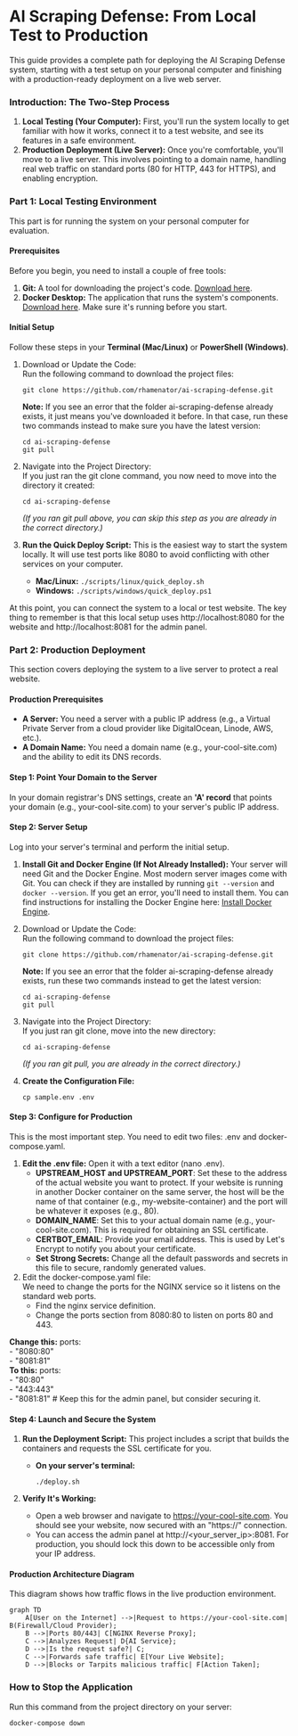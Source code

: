 # **AI Scraping Defense: From Local Test to Production**

This guide provides a complete path for deploying the AI Scraping Defense system, starting with a test setup on your personal computer and finishing with a production-ready deployment on a live web server.

### **Introduction: The Two-Step Process**

1. **Local Testing (Your Computer):** First, you'll run the system locally to get familiar with how it works, connect it to a test website, and see its features in a safe environment.  
2. **Production Deployment (Live Server):** Once you're comfortable, you'll move to a live server. This involves pointing to a domain name, handling real web traffic on standard ports (80 for HTTP, 443 for HTTPS), and enabling encryption.

### **Part 1: Local Testing Environment**

This part is for running the system on your personal computer for evaluation.

#### **Prerequisites**

Before you begin, you need to install a couple of free tools:

1. **Git:** A tool for downloading the project's code. [Download here](https://git-scm.com/downloads).  
2. **Docker Desktop:** The application that runs the system's components. [Download here](https://www.docker.com/products/docker-desktop/). Make sure it's running before you start.

#### **Initial Setup**

Follow these steps in your **Terminal (Mac/Linux)** or **PowerShell (Windows)**.

1. Download or Update the Code:  
   Run the following command to download the project files:  
   ```
   git clone https://github.com/rhamenator/ai-scraping-defense.git
   ```

   **Note:** If you see an error that the folder ai-scraping-defense already exists, it just means you've downloaded it before. In that case, run these two commands instead to make sure you have the latest version:  
   ```
   cd ai-scraping-defense  
   git pull
   ```

2. Navigate into the Project Directory:  
   If you just ran the git clone command, you now need to move into the directory it created:  
   ```
   cd ai-scraping-defense
   ```

   *(If you ran git pull above, you can skip this step as you are already in the correct directory.)*  
3. **Run the Quick Deploy Script:** This is the easiest way to start the system locally. It will use test ports like 8080 to avoid conflicting with other services on your computer.  
   * **Mac/Linux:** ```./scripts/linux/quick_deploy.sh```
   * **Windows:** ```./scripts/windows/quick_deploy.ps1```

At this point, you can connect the system to a local or test website. The key thing to remember is that this local setup uses http://localhost:8080 for the website and http://localhost:8081 for the admin panel.

### **Part 2: Production Deployment**

This section covers deploying the system to a live server to protect a real website.

#### **Production Prerequisites**

* **A Server:** You need a server with a public IP address (e.g., a Virtual Private Server from a cloud provider like DigitalOcean, Linode, AWS, etc.).  
* **A Domain Name:** You need a domain name (e.g., your-cool-site.com) and the ability to edit its DNS records.

#### **Step 1: Point Your Domain to the Server**

In your domain registrar's DNS settings, create an **'A' record** that points your domain (e.g., your-cool-site.com) to your server's public IP address.

#### **Step 2: Server Setup**

Log into your server's terminal and perform the initial setup.

1. **Install Git and Docker Engine (If Not Already Installed):** Your server will need Git and the Docker Engine. Most modern server images come with Git. You can check if they are installed by running ```git --version``` and ```docker --version```. If you get an error, you'll need to install them. You can find instructions for installing the Docker Engine here: [Install Docker Engine](https://docs.docker.com/engine/install/).  
2. Download or Update the Code:  
   Run the following command to download the project files:  
   
   ```
   git clone https://github.com/rhamenator/ai-scraping-defense.git
   ```

   **Note:** If you see an error that the folder ai-scraping-defense already exists, run these two commands instead to get the latest version:  
   
   ```
   cd ai-scraping-defense
   git pull
   ```

3. Navigate into the Project Directory:  
   If you just ran git clone, move into the new directory:  
   
   ```
   cd ai-scraping-defense
   ```

   *(If you ran git pull, you are already in the correct directory.)*  
4. **Create the Configuration File:**  
   
   ```
   cp sample.env .env
   ```

#### **Step 3: Configure for Production**

This is the most important step. You need to edit two files: .env and docker-compose.yaml.

1. **Edit the .env file:** Open it with a text editor (nano .env).  
   * **UPSTREAM_HOST and UPSTREAM_PORT**: Set these to the address of the actual website you want to protect. If your website is running in another Docker container on the same server, the host will be the name of that container (e.g., my-website-container) and the port will be whatever it exposes (e.g., 80).  
   * **DOMAIN_NAME**: Set this to your actual domain name (e.g., your-cool-site.com). This is required for obtaining an SSL certificate.  
   * **CERTBOT_EMAIL**: Provide your email address. This is used by Let's Encrypt to notify you about your certificate.  
   * **Set Strong Secrets:** Change all the default passwords and secrets in this file to secure, randomly generated values.  
2. Edit the docker-compose.yaml file:  
   We need to change the ports for the NGINX service so it listens on the standard web ports.  
   * Find the nginx service definition.  
   * Change the ports section from 8080:80 to listen on ports 80 and 443.

**Change this:**  ports:  
    - "8080:80"  
    - "8081:81"  
**To this:**  ports:  
    - "80:80"  
    - "443:443"  
    - "8081:81" # Keep this for the admin panel, but consider securing it.

#### **Step 4: Launch and Secure the System**

1. **Run the Deployment Script:** This project includes a script that builds the containers and requests the SSL certificate for you.  
   * **On your server's terminal:**  
     
     ```
     ./deploy.sh
     ```

2. **Verify It's Working:**  
   * Open a web browser and navigate to https://your-cool-site.com. You should see your website, now secured with an "https://" connection.  
   * You can access the admin panel at http://<your_server_ip>:8081. For production, you should lock this down to be accessible only from your IP address.

#### **Production Architecture Diagram**

This diagram shows how traffic flows in the live production environment.

``` mermaid
graph TD  
    A[User on the Internet] -->|Request to https://your-cool-site.com| B(Firewall/Cloud Provider);  
    B -->|Ports 80/443| C[NGINX Reverse Proxy];  
    C -->|Analyzes Request| D{AI Service};  
    D -->|Is the request safe?| C;  
    C -->|Forwards safe traffic| E[Your Live Website];  
    D -->|Blocks or Tarpits malicious traffic| F[Action Taken];
```

### **How to Stop the Application**

Run this command from the project directory on your server:

```
docker-compose down  
```
